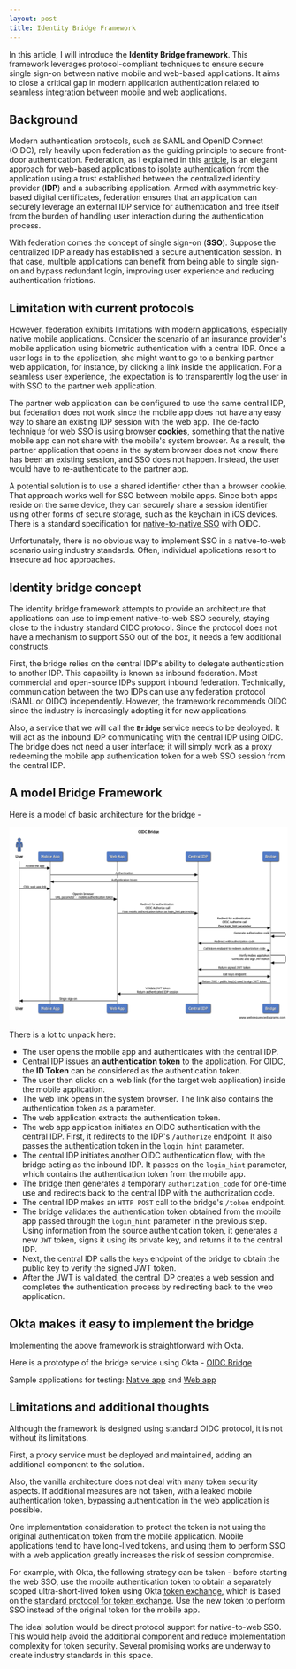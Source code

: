 ```yaml
---
layout: post
title: Identity Bridge Framework
---
```


In this article, I will introduce the **Identity Bridge framework**. This framework leverages protocol-compliant techniques to ensure secure single sign-on between native mobile and web-based applications. It aims to close a critical gap in modern application authentication related to seamless integration between mobile and web applications.

## Background

Modern authentication protocols, such as SAML and OpenID Connect (OIDC), rely heavily upon federation as the guiding principle to secure front-door authentication. Federation, as I explained in this [article](https://iam.twisec.com/User-Credentials-and-Federation/), is an elegant approach for web-based applications to isolate authentication from the application using a trust established between the centralized identity provider (**IDP**) and a subscribing application. Armed with asymmetric key-based digital certificates, federation ensures that an application can securely leverage an external IDP service for authentication and free itself from the burden of handling user interaction during the authentication process.

With federation comes the concept of single sign-on (**SSO**). Suppose the centralized IDP already has established a secure authentication session. In that case, multiple applications can benefit from being able to single sign-on and bypass redundant login, improving user experience and reducing authentication frictions.


## Limitation with current protocols

However, federation exhibits limitations with modern applications, especially native mobile applications. Consider the scenario of an insurance provider's mobile application using biometric authentication with a central IDP. Once a user logs in to the application, she might want to go to a banking partner web application, for instance, by clicking a link inside the application. For a seamless user experience, the expectation is to transparently log the user in with SSO to the partner web application. 

The partner web application can be configured to use the same central IDP, but federation does not work since the mobile app does not have any easy way to share an existing IDP session with the web app. The de-facto technique for web SSO is using browser **cookies**, something that the native mobile app can not share with the mobile's system browser. As a result, the partner application that opens in the system browser does not know there has been an existing session, and SSO does not happen. Instead, the user would have to re-authenticate to the partner app. 

A potential solution is to use a shared identifier other than a browser cookie. That approach works well for SSO between mobile apps. Since both apps reside on the same device, they can securely share a session identifier using other forms of secure storage, such as the keychain in iOS devices. There is a standard specification for [native-to-native SSO](https://openid.net/specs/openid-connect-native-sso-1_0.html) with OIDC.

Unfortunately, there is no obvious way to implement SSO in a native-to-web scenario using industry standards. Often, individual applications resort to insecure ad hoc approaches.


## Identity bridge concept

The identity bridge framework attempts to provide an architecture that applications can use to implement native-to-web SSO securely, staying close to the industry standard OIDC protocol. Since the protocol does not have a mechanism to support SSO out of the box, it needs a few additional constructs.

First, the bridge relies on the central IDP's ability to delegate authentication to another IDP. This capability is known as inbound federation. Most commercial and open-source IDPs support inbound federation. Technically, communication between the two IDPs can use any federation protocol (SAML or OIDC) independently. However, the framework recommends OIDC since the industry is increasingly adopting it for new applications.

Also, a service that we will call the **`Bridge`** service needs to be deployed. It will act as the inbound IDP communicating with the central IDP using OIDC. The bridge does not need a user interface; it will simply work as a proxy redeeming the mobile app authentication token for a web SSO session from the central IDP.


## A model Bridge Framework

Here is a model of basic architecture for the bridge -

![Architecture](../images/2024-12-31-OIDCBridge.png)

There is a lot to unpack here:

* The user opens the mobile app and authenticates with the central IDP.
* Central IDP issues an **authentication token** to the application. For OIDC, the **ID Token** can be considered as the authentication token.
* The user then clicks on a web link (for the target web application) inside the mobile application.
* The web link opens in the system browser. The link also contains the authentication token as a parameter.
* The web application extracts the authentication token.
* The web app application initiates an OIDC authentication with the central IDP. First, it redirects to the IDP's `/authorize` endpoint. It also passes the authentication token in the `login_hint` parameter.
* The central IDP initiates another OIDC authentication flow, with the bridge acting as the inbound IDP. It passes on the `login_hint` parameter, which contains the authentication token from the mobile app.
* The bridge then generates a temporary `authorization_code` for one-time use and redirects back to the central IDP with the authorization code.
* The central IDP makes an `HTTP POST` call to the bridge's `/token` endpoint.
* The bridge validates the authentication token obtained from the mobile app passed through the `login_hint` parameter in the previous step. Using information from the source authentication token, it generates a new `JWT` token, signs it using its private key, and returns it to the central IDP.
*  Next, the central IDP calls the `keys` endpoint of the bridge to obtain the public key to verify the signed JWT token.
*  After the JWT is validated, the central IDP creates a web session and completes the authentication process by redirecting back to the web application.

	
## Okta makes it easy to implement the bridge

Implementing the above framework is straightforward with Okta.

Here is a prototype of the bridge service using Okta - [OIDC Bridge](https://github.com/indranilokg/oktatokentoweb/tree/main/OIDCBridge)

Sample applications for testing: [Native app](https://github.com/indranilokg/oktatokentoweb/tree/main/sample-direct-auth) and [Web app](https://github.com/indranilokg/oktatokentoweb/tree/main/sample-redirect-auth)


## Limitations and additional thoughts

Although the framework is designed using standard OIDC protocol, it is not without its limitations.

First, a proxy service must be deployed and maintained, adding an additional component to the solution.

Also, the vanilla architecture does not deal with many token security aspects. If additional measures are not taken, with a leaked mobile authentication token, bypassing authentication in the web application is possible. 

One implementation consideration to protect the token is not using the original authentication token from the mobile application. Mobile applications tend to have long-lived tokens, and using them to perform SSO with a web application greatly increases the risk of session compromise.

For example, with Okta, the following strategy can be taken -
before starting the web SSO, use the mobile authentication token to obtain a separately scoped ultra-short-lived token using Okta [token exchange](https://developer.okta.com/docs/guides/set-up-token-exchange/main/), which is based on the [standard protocol for token exchange](https://datatracker.ietf.org/doc/html/rfc8693). Use the new token to perform SSO instead of the original token for the mobile app. 
	
The ideal solution would be direct protocol support for native-to-web SSO. This would help avoid the additional component and reduce implementation complexity for token security. Several promising works are underway to create industry standards in this space. 